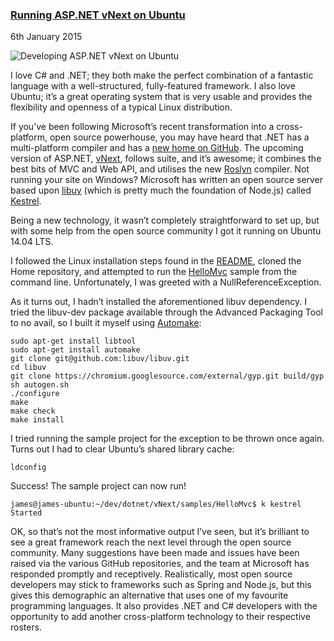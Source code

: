 ### [Running ASP.NET vNext on Ubuntu](/blog/1420502-asp-net-vnext-ubuntu)

<time datetime="2015-01-06">6th January 2015</time>


![Developing ASP.NET vNext on Ubuntu](https://pbs.twimg.com/media/B6hJzO2IQAEiZ7D.png:large)

I love C# and .NET; they both make the perfect combination of a fantastic language with a well-structured, fully-featured framework. I also love Ubuntu; it’s a great operating system that is very usable and provides the flexibility and openness of a typical Linux distribution.

If you’ve been following Microsoft’s recent transformation into a cross-platform, open source powerhouse, you may have heard that .NET has a multi-platform compiler and has a [new home on GitHub](https://github.com/Microsoft/dotnet). The upcoming version of ASP.NET, [vNext](https://github.com/aspnet/Home), follows suite, and it’s awesome; it combines the best bits of MVC and Web API, and utilises the new [Roslyn](https://roslyn.codeplex.com/) compiler. Not running your site on Windows? Microsoft has written an open source server based upon [libuv](https://github.com/libuv/libuv) (which is pretty much the foundation of Node.js) called [Kestrel](https://github.com/aspnet/KestrelHttpServer).

Being a new technology, it wasn’t completely straightforward to set up, but with some help from the open source community I got it running on Ubuntu 14.04 LTS.

I followed the Linux installation steps found in the [README](https://github.com/aspnet/Home/blob/master/README.md), cloned the Home repository, and attempted to run the [HelloMvc](https://github.com/aspnet/Home/tree/master/samples/HelloMvc) sample from the command line. Unfortunately, I was greeted with a NullReferenceException.

As it turns out, I hadn’t installed the aforementioned libuv dependency. I tried the libuv-dev package available through the Advanced Packaging Tool to no avail, so I built it myself using [Automake](https://www.gnu.org/software/automake/):

```
sudo apt-get install libtool
sudo apt-get install automake
git clone git@github.com:libuv/libuv.git
cd libuv
git clone https://chromium.googlesource.com/external/gyp.git build/gyp
sh autogen.sh
./configure
make
make check
make install
```

I tried running the sample project for the exception to be thrown once again. Turns out I had to clear Ubuntu’s shared library cache:

```
ldconfig
```

Success! The sample project can now run!

```
james@james-ubuntu:~/dev/dotnet/vNext/samples/HelloMvc$ k kestrel
Started
```

OK, so that’s not the most informative output I’ve seen, but it’s brilliant to see a great framework reach the next level through the open source community. Many suggestions have been made and issues have been raised via the various GitHub repositories, and the team at Microsoft has responded promptly and receptively. Realistically, most open source developers may stick to frameworks such as Spring and Node.js, but this gives this demographic an alternative that uses one of my favourite programming languages. It also provides .NET and C# developers with the opportunity to add another cross-platform technology to their respective rosters.
